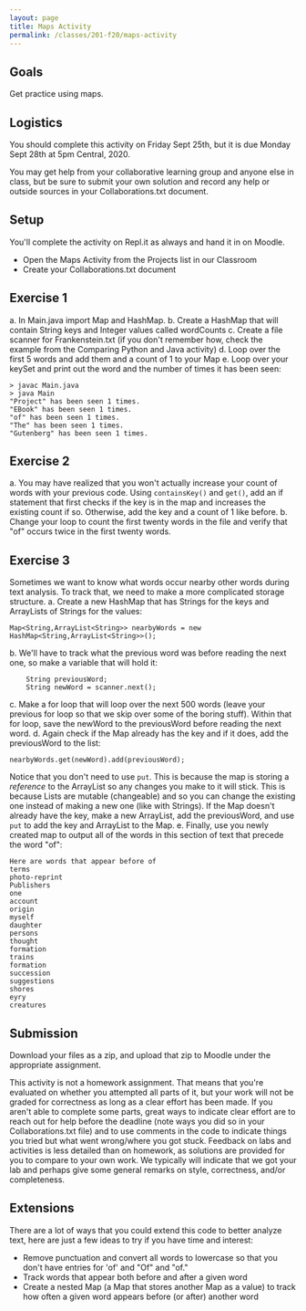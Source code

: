 ```yaml
---
layout: page
title: Maps Activity
permalink: /classes/201-f20/maps-activity
---
```


## Goals
Get practice using maps.

## Logistics
You should complete this activity on Friday Sept 25th, but it is due Monday Sept 28th at 5pm Central, 2020. 

You may get help from your collaborative learning group and anyone else in class, but be sure to submit your own solution and record any help or outside sources in your Collaborations.txt document.

## Setup
You'll complete the activity on Repl.it as always and hand it in on Moodle.
* Open the Maps Activity from the Projects list in our Classroom
* Create your Collaborations.txt document

## Exercise 1
a. In Main.java import Map and HashMap. 
b. Create a HashMap that will contain String keys and Integer values called wordCounts
c. Create a file scanner for Frankenstein.txt (if you don't remember how, check the example from the Comparing Python and Java activity)
d. Loop over the first 5 words and add them and a count of 1 to your Map
e. Loop over your keySet and print out the word and the number of times it has been seen:
```
> javac Main.java
> java Main
"Project" has been seen 1 times.
"EBook" has been seen 1 times.
"of" has been seen 1 times.
"The" has been seen 1 times.
"Gutenberg" has been seen 1 times.
```

## Exercise 2
a. You may have realized that you won't actually increase your count of words with your previous code. Using `containsKey()` and `get()`, add an if statement that first checks if the key is in the map and increases the existing count if so. Otherwise, add the key and a count of 1 like before.
b. Change your loop to count the first twenty words in the file and verify that "of" occurs twice in the first twenty words.

## Exercise 3
Sometimes we want to know what words occur nearby other words during text analysis. To track that, we need to make a more complicated storage structure.
a. Create a new HashMap that has Strings for the keys and ArrayLists of Strings for the values:
```
Map<String,ArrayList<String>> nearbyWords = new HashMap<String,ArrayList<String>>();
```
b. We'll have to track what the previous word was before reading the next one, so make a variable that will hold it:
```
    String previousWord;
    String newWord = scanner.next();
```
c. Make a for loop that will loop over the next 500 words (leave your previous for loop so that we skip over some of the boring stuff). Within that for loop, save the newWord to the previousWord before reading the next word.
d. Again check if the Map already has the key and if it does, add the previousWord to the list:
```
nearbyWords.get(newWord).add(previousWord);
```
Notice that you don't need to use `put`. This is because the map is storing a *reference* to the ArrayList so any changes you make to it will stick. This is because Lists are mutable (changeable) and so you can change the existing one instead of making a new one (like with Strings). 
If the Map doesn't already have the key, make a new ArrayList, add the previousWord, and use `put` to add the key and ArrayList to the Map.
e. Finally, use you newly created map to output all of the words in this section of text that precede the word "of":
```
Here are words that appear before of
terms
photo-reprint
Publishers
one
account
origin
myself
daughter
persons
thought
formation
trains
formation
succession
suggestions
shores
eyry
creatures
```

## Submission
Download your files as a zip, and upload that zip to Moodle under the appropriate assignment.

This activity is not a homework assignment. That means that you're evaluated on whether you attempted all parts of it, but your work will not be graded for correctness as long as a clear effort has been made. If you aren't able to complete some parts, great ways to indicate clear effort are to reach out for help before the deadline (note ways you did so in your Collaborations.txt file) and to use comments in the code to indicate things you tried but what went wrong/where you got stuck. Feedback on labs and activities is less detailed than on homework, as solutions are provided for you to compare to your own work. We typically will indicate that we got your lab and perhaps give some general remarks on style, correctness, and/or completeness.

## Extensions
There are a lot of ways that you could extend this code to better analyze text, here are just a few ideas to try if you have time and interest:
* Remove punctuation and convert all words to lowercase so that you don't have entries for 'of' and "Of" and "of."
* Track words that appear both before and after a given word
* Create a nested Map (a Map that stores another Map as a value) to track how often a given word appears before (or after) another word